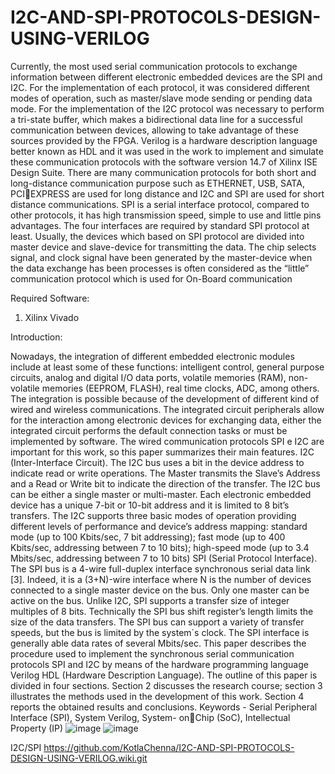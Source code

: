 # I2C-AND-SPI-PROTOCOLS-DESIGN-USING-VERILOG

Currently, the most used serial communication protocols to exchange information between 
different electronic embedded devices are the SPI and I2C. For the implementation of each 
protocol, it was considered different modes of operation, such as master/slave mode sending 
or pending data mode. For the implementation of the I2C protocol was necessary to perform 
a tri-state buffer, which makes a bidirectional data line for a successful communication 
between devices, allowing to take advantage of these sources provided by the FPGA. 
Verilog is a hardware description language better known as HDL and it was used in the 
work to implement and simulate these communication protocols with the software version 
14.7 of Xilinx ISE Design Suite. There are many communication protocols for both short 
and long-distance communication purpose such as ETHERNET, USB, SATA, PCIEXPRESS are used for long distance and I2C and SPI are used for short distance 
communications. SPI is a serial interface protocol, compared to other protocols, it has high 
transmission speed, simple to use and little pins advantages. The four interfaces are required 
by standard SPI protocol at least. Usually, the devices which based on SPI protocol are 
divided into master device and slave-device for transmitting the data. The chip selects
signal, and clock signal have been generated by the master-device when the data exchange 
has been processes is often considered as the “little” communication protocol which is used 
for On-Board communication

Required Software: 
1. Xilinx Vivado


Introduction:

Nowadays, the integration of different embedded electronic modules include at least some 
of these functions: intelligent control, general purpose circuits, analog and digital I/O data 
ports, volatile memories (RAM), non-volatile memories (EEPROM, FLASH), real time 
clocks, ADC, among others. The integration is possible because of the development of 
different kind of wired and wireless communications. The integrated circuit peripherals 
allow for the interaction among electronic devices for exchanging data, either the 
integrated circuit performs the default connection tasks or must be implemented by 
software. The wired communication protocols SPI e I2C are important for this work, so 
this paper summarizes their main features. I2C (Inter-Interface Circuit). The I2C bus uses 
a bit in the device address to indicate read or write operations. The Master transmits the 
Slave’s Address and a Read or Write bit to indicate the direction of the transfer. The I2C 
bus can be either a single master or multi-master. Each electronic embedded device has a 
unique 7-bit or 10-bit address and it is limited to 8 bit’s transfers. The I2C supports three 
basic modes of operation providing different levels of performance and device’s address 
mapping: standard mode (up to 100 Kbits/sec, 7 bit addressing); fast mode (up to 400 
Kbits/sec, addressing between 7 to 10 bits); high-speed mode (up to 3.4 Mbits/sec, 
addressing between 7 to 10 bits)
SPI (Serial Protocol Interface). The SPI bus is a 4-wire full-duplex interface synchronous 
serial data link [3]. Indeed, it is a (3+N)-wire interface where N is the number of devices 
connected to a single master device on the bus. Only one master can be active on the bus. 
Unlike I2C, SPI supports a transfer size of integer multiples of 8 bits. Technically the SPI 
bus shift register’s length limits the size of the data transfers. The SPI bus can support a 
variety of transfer speeds, but the bus is limited by the system´s clock. The SPI interface 
is generally able data rates of several Mbits/sec. This paper describes the procedure used 
to implement the synchronous serial communication protocols SPI and I2C by means of 
the hardware programming language Verilog HDL (Hardware Description Language). The 
outline of this paper is divided in four sections. Section 2 discusses the research course; 
section 3 illustrates the methods used in the development of this work. Section 4 reports 
the obtained results and conclusions.
Keywords - Serial Peripheral Interface (SPI), System Verilog, System- onChip (SoC), Intellectual Property (IP)
![image](https://github.com/KotlaChenna/I2C-AND-SPI-PROTOCOLS-DESIGN-USING-VERILOG/assets/100984116/3903ea52-1d29-4cd5-b97f-e64bdc40a165)
![image](https://github.com/KotlaChenna/I2C-AND-SPI-PROTOCOLS-DESIGN-USING-VERILOG/assets/100984116/541daefc-258b-4cb0-888e-51be75ae562c)


I2C/SPI
https://github.com/KotlaChenna/I2C-AND-SPI-PROTOCOLS-DESIGN-USING-VERILOG.wiki.git


